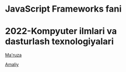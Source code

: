 # JavaScript Frameworks fani
# 2022-Kompyuter ilmlari va dasturlash texnologiyalari

<a href="https://github.com/UlugbekSalaev/lesson_js/tree/main/ma'ruza">Ma'ruza</a>

<a href='https://github.com/UlugbekSalaev/lesson_js/tree/main/amaliy'>Amaliy</a>
